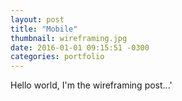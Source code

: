 ```yaml
---
layout: post
title: "Mobile"
thumbnail: wireframing.jpg
date: 2016-01-01 09:15:51 -0300
categories: portfolio
---
```

Hello world, I'm the wireframing post...'